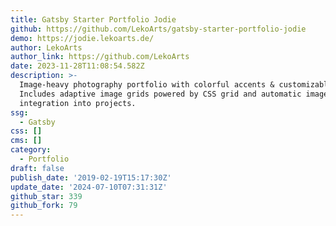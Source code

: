 ```yaml
---
title: Gatsby Starter Portfolio Jodie
github: https://github.com/LekoArts/gatsby-starter-portfolio-jodie
demo: https://jodie.lekoarts.de/
author: LekoArts
author_link: https://github.com/LekoArts
date: 2023-11-28T11:08:54.582Z
description: >-
  Image-heavy photography portfolio with colorful accents & customizable pages.
  Includes adaptive image grids powered by CSS grid and automatic image
  integration into projects.
ssg:
  - Gatsby
css: []
cms: []
category:
  - Portfolio
draft: false
publish_date: '2019-02-19T15:17:30Z'
update_date: '2024-07-10T07:31:31Z'
github_star: 339
github_fork: 79
---
```

